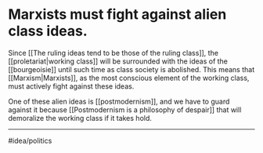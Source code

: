 # Marxists must fight against alien class ideas.
Since [[The ruling ideas tend to be those of the ruling class]], the [[proletariat|working class]] will be surrounded with the ideas of the [[bourgeoisie]] until such time as class society is abolished. This means that [[Marxism|Marxists]], as the most conscious element of the working class, must actively fight against these ideas. 

One of these alien ideas is [[postmodernism]], and we have to guard against it because [[Postmodernism is a philosophy of despair]] that will demoralize the working class if it takes hold. 

---
#idea/politics 
